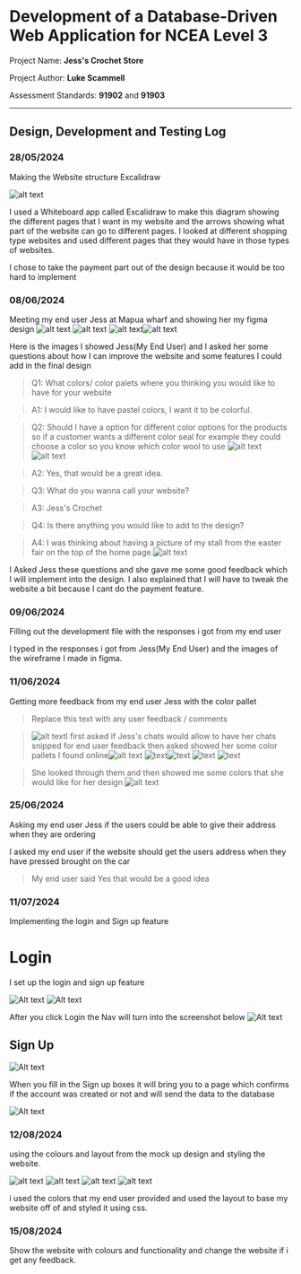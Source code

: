 # Development of a Database-Driven Web Application for NCEA Level 3

Project Name: **Jess's Crochet Store**

Project Author: **Luke Scammell**

Assessment Standards: **91902** and **91903**


-------------------------------------------------

## Design, Development and Testing Log

### 28/05/2024

Making the Website structure Excalidraw

![alt text](<images/Screenshot 2024-05-31 131541.png>)

I used a Whiteboard app called Excalidraw to make this diagram showing the different pages that I want in my website and the arrows showing what part of the website can go to different pages. I looked at different shopping type websites and used different pages that they would have in those types of websites.


I chose to take the payment part out of the design because it would be too hard to implement

### 08/06/2024

Meeting my end user Jess at Mapua wharf and showing her my figma design
![alt text](images/Picture3.png) ![alt text](images/Picture4.png) ![alt text](images/Picture5.png)![alt text](images/Picture6.png)

Here is the images I showed Jess(My End User) and I asked her some questions about how I can improve the website and some features I could add in the final design

> Q1: What colors/ color palets where you thinking you would like to have for your website

> A1: I would like to have pastel colors, I want it to be colorful.

> Q2: Should I have a option for different color options for the products so if a customer wants a different color seal for example they could choose a color so you know which color wool to use
![alt text](<images/Screenshot 2024-06-11 205552.png>) 
![alt text](<images/Screenshot 2024-06-11 205602.png>) 
    
> A2: Yes, that would be a great idea.

> Q3: What do you wanna call your website?
    
> A3: Jess's Crochet
    
> Q4: Is there anything you would like to add to the design?
    
> A4: I was thinking about having a picture of my stall from the easter fair on the top of the home page.![alt text](images/IMG-20240608-WA0000.jpg)

 I Asked Jess these questions and she gave me some good feedback which I will implement into the design. I also explained that I will have to tweak the website a bit because I cant do the payment feature. 

### 09/06/2024

Filling out the development file with the responses i got from my end user 

I typed in the responses i got from Jess(My End User) and the images of the wireframe I made in figma.

### 11/06/2024

Getting more feedback from my end user Jess with the color pallet

> Replace this text with any user feedback / comments

>![alt text](<images/Screenshot 2024-06-11 205211.png>)I first asked if Jess's chats would allow to have her chats snipped for end user feedback then asked showed her some color pallets I found online![alt text](<images/Screenshot 2024-06-11 204614.png>)
![text](<images/Color Hunt Palette fff3c7fec7b4fc819ef7418f.png>)![text](<images/Color Hunt Palette feffd2ffeea9ffbf78ff7d29.png>) 
![text](<images/Color Hunt Palette d8efd395d2b355ad9bf1f8e8.png>) 
![text](<images/Color Hunt Palette 03aed268d2e8fdde55feefad.png>)

>She looked through them and then showed me some colors that she would like for her design 
![alt text](<images/Screenshot 2024-06-11 204458.png>)

### 25/06/2024

Asking my end user Jess if the users could be able to give their address when they are ordering

I asked my end user if the website should get the users address when they have pressed brought on the car

>My end user said Yes that would be a good idea



### 11/07/2024

Implementing the login and Sign up feature
# Login
I set up the login and sign up feature

![Alt text](<images/Screenshot 2024-07-25 100913.png>)
![Alt text](<images/Screenshot 2024-07-25 101019.png>)

After you click Login the Nav will turn into the screenshot below
![Alt text](<images/Screenshot 2024-07-25 101035.png>)

## Sign Up
![Alt text](<images/Screenshot 2024-07-25 101436.png>)

When you fill in the Sign up boxes it will bring you to a page which confirms if the account was created or not and will send the data to the database

![Alt text](<images/Screenshot 2024-07-25 101723.png>)

### 12/08/2024
using the colours and layout from the mock up design and styling the website.

![alt text](<images/Screenshot 2024-08-14 214801.png>) ![alt text](<images/Screenshot 2024-08-14 214810.png>) ![alt text](<images/Screenshot 2024-08-14 214713.png>) ![alt text](<images/Screenshot 2024-08-14 214741.png>)

i used the colors that my end user provided and used the layout to base my website off of and styled it using css.

### 15/08/2024

Show the website with colours and functionality and change the website if i get any feedback.